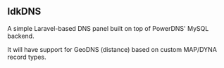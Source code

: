 ## IdkDNS

A simple Laravel-based DNS panel built on top of PowerDNS' MySQL backend.

It will have support for GeoDNS (distance) based on custom MAP/DYNA record types.